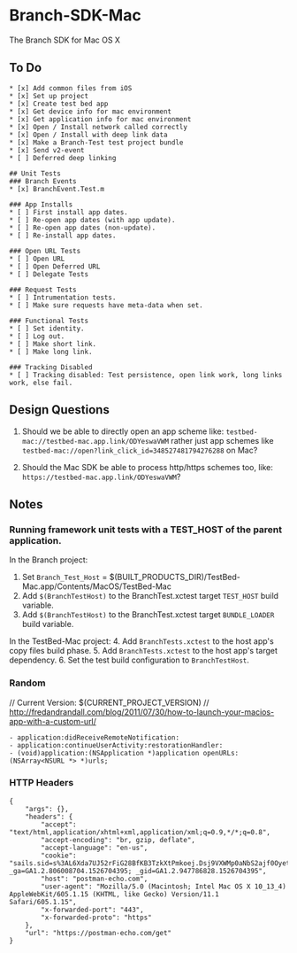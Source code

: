 # Branch-SDK-Mac
The Branch SDK for Mac OS X

## To Do
```
* [x] Add common files from iOS
* [x] Set up project
* [x] Create test bed app
* [x] Get device info for mac environment
* [x] Get application info for mac environment
* [x] Open / Install network called correctly
* [x] Open / Install with deep link data
* [x] Make a Branch-Test test project bundle
* [x] Send v2-event
* [ ] Deferred deep linking

## Unit Tests
### Branch Events
* [x] BranchEvent.Test.m

### App Installs
* [ ] First install app dates.
* [ ] Re-open app dates (with app update).
* [ ] Re-open app dates (non-update).
* [ ] Re-install app dates.

### Open URL Tests
* [ ] Open URL
* [ ] Open Deferred URL
* [ ] Delegate Tests

### Request Tests
* [ ] Intrumentation tests.
* [ ] Make sure requests have meta-data when set.

### Functional Tests
* [ ] Set identity.
* [ ] Log out.
* [ ] Make short link.
* [ ] Make long link.

### Tracking Disabled
* [ ] Tracking disabled: Test persistence, open link work, long links work, else fail.
```

## Design Questions
1. Should we be able to directly open an app scheme like:  `testbed-mac://testbed-mac.app.link/ODYeswaVWM` rather just 
    app schemes like `testbed-mac://open?link_click_id=348527481794276288` on Mac?
     
2. Should the Mac SDK be able to process http/https schemes too, like: `https://testbed-mac.app.link/ODYeswaVWM`?

## Notes

### Running framework unit tests with a TEST_HOST  of the parent application.

In the Branch project:
1.  Set `Branch_Test_Host` = $(BUILT_PRODUCTS_DIR)/TestBed-Mac.app/Contents/MacOS/TestBed-Mac
2.  Add `$(BranchTestHost)` to the BranchTest.xctest target `TEST_HOST` build variable.
3.  Add `$(BranchTestHost)` to the BranchTest.xctest target `BUNDLE_LOADER` build variable.

In the TestBed-Mac project:
4.  Add `BranchTests.xctest` to the host app's copy files build phase.
5.  Add `BranchTests.xctest` to the host app's target dependency.
6. Set the test build configuration to `BranchTestHost`.
 
### Random

// Current Version:  $(CURRENT_PROJECT_VERSION)
// http://fredandrandall.com/blog/2011/07/30/how-to-launch-your-macios-app-with-a-custom-url/

```
- application:didReceiveRemoteNotification:
- application:continueUserActivity:restorationHandler:
- (void)application:(NSApplication *)application openURLs:(NSArray<NSURL *> *)urls;
```
### HTTP Headers

```
{
    "args": {},
    "headers": {
        "accept": "text/html,application/xhtml+xml,application/xml;q=0.9,*/*;q=0.8",
        "accept-encoding": "br, gzip, deflate",
        "accept-language": "en-us",
        "cookie": "sails.sid=s%3AL6Xda7UJ52rFiG28BfKB3TzkXtPmkoej.Dsj9VXWMp0aNbS2ajf0Oyetjs9sMZwcaN2ydga5fdVw; _ga=GA1.2.806008704.1526704395; _gid=GA1.2.947786828.1526704395",
        "host": "postman-echo.com",
        "user-agent": "Mozilla/5.0 (Macintosh; Intel Mac OS X 10_13_4) AppleWebKit/605.1.15 (KHTML, like Gecko) Version/11.1 Safari/605.1.15",
        "x-forwarded-port": "443",
        "x-forwarded-proto": "https"
    },
    "url": "https://postman-echo.com/get"
}
```
